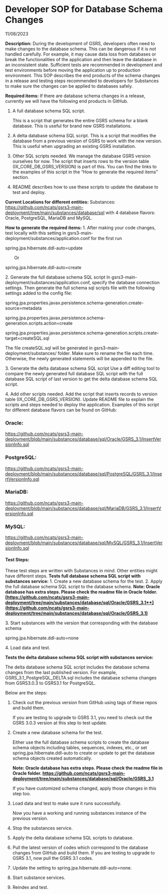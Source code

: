 ﻿# Developer SOP for Database Schema Changes

11/08/2023

**Description:**
During the development of GSRS, developers often need to make changes to the database schema. This can be dangerous if it is not handled carefully. For example, it may cause data loss from databases or break the functionalities of the application and then leave the database in an inconsistent state. Sufficient tests are recommended in development and test environments before moving the application up to production environment. This SOP describes the end products of the schema changes in a release and testing steps recommended to developers for Substances to make sure the changes can be applied to databases safely. 

**Required items:**
If there are database schema changes in a release, currently we will have the following end products in GitHub. 

1. A full database schema SQL script. 

   This is a script that generates the entire GSRS schema for a blank database. This is useful for brand new GSRS installations.

1. A delta database schema SQL script. 
   This is a script that modifies the database from a previous version of GSRS to work with the new version. This is useful when upgrading an existing GSRS installation.
1. Other SQL scripts needed. We manage the database GSRS version ourselves for now. The script that inserts rows to the version table (IX\_CORE\_DB\_GSRS\_VERSION) is part of this. You can find the links to the examples of this script in the “How to generate the required items” section.
1. README describes how to use these scripts to update the database to test and deploy.


**Current Locations for different entities:**
Substances: <https://github.com/ncats/gsrs3-main-deployment/tree/main/substances/database/sql> with 4 database flavors: Oracle, PostgreSQL, MariaDB and MySQL.

**How to generate the required items:**
1\. After making your code changes<a name="_hlk139462186"></a>, test locally with this setting in gsrs3-main-deployment/substances/application.conf for the first run

spring.jpa.hibernate.ddl-auto=update

`    `Or

spring.jpa.hibernate.ddl-auto=create

2\. Generate the full database schema SQL script
In gsrs3-main-deployment/substances/application.conf, specify the database connection settings. Then generate the full schema sql scripts file with the following settings added to the config file:   

spring.jpa.properties.javax.persistence.schema-generation.create-source=metadata

spring.jpa.properties.javax.persistence.schema-generation.scripts.action=create

spring.jpa.properties.javax.persistence.schema-generation.scripts.create-target=createSQL.sql

The file createSQL.sql will be generated in gsrs3-main-deployment/substances/ folder. Make sure to rename the file each time. Otherwise, the newly generated statements will be appended to the file.


3\. Generate the delta database schema SQL script
Use a diff editing tool to compare the newly generated full database SQL script with the full database SQL script of last version to get the delta database schema SQL script. 

4\. Add other scripts needed. Add the script that inserts records to version table (IX\_CORE\_DB\_GSRS\_VERSION). Update README file to explain the scripts and steps needed to deploy the application. Examples of this script for different database flavors can be found on GitHub:

### Oracle:

<https://github.com/ncats/gsrs3-main-deployment/blob/main/substances/database/sql/Oracle/GSRS_3.1/InsertVersionInfo.sql>

### PostgreSQL:

<https://github.com/ncats/gsrs3-main-deployment/blob/main/substances/database/sql/PostgreSQL/GSRS_3.1/InsertVersionInfo.sql>

### MariaDB:

<https://github.com/ncats/gsrs3-main-deployment/blob/main/substances/database/sql/MariaDB/GSRS_3.1/InsertVersionInfo.sql>

### MySQL:

<https://github.com/ncats/gsrs3-main-deployment/blob/main/substances/database/sql/MySQL/GSRS_3.1/InsertVersionInfo.sql>

#### **Test Steps:**

These test steps are written with Substances in mind. Other entities might have different steps. 
**Tests full database schema SQL script with substances service:** 
1\. Create a new database schema for the test.
2\. Apply the full database schema SQL script to the database schema.
**Note: Oracle database has extra steps. Please check the readme file in Oracle folder. [https://github.com/ncats/gsrs3-main-deployment/tree/main/substances/database/sql/Oracle/GSRS_3.1**](https://github.com/ncats/gsrs3-main-deployment/tree/main/substances/database/sql/Oracle/GSRS_3.1)**

3\. Start substances with the version that corresponding with the database schema

spring.jpa.hibernate.ddl-auto=none

4\. Load data and test. 

**Tests the delta database schema SQL script with substances service:** 

The delta database schema SQL script includes the database schema changes from the last published version. For example, GSRS\_3.1\_PostgreSQL\_DELTA.sql includes the database schema changes from GSRS3.0.3 to GSRS3.1 for PostgreSQL. 

Below are the steps: 

1. Check out the previous version from GitHub using tags of these repos and build them. 

   If you are testing to upgrade to GSRS 3.1, you need to check out the GSRS 3.0.3 version at this step to test update.  

1. Create a new database schema for the test. 

   Either use the full database schema scripts to create the database schema objects including tables, sequences, indexes, etc., or set spring.jpa.hibernate.ddl-auto to create or update to get the database schema objects created automatically. 

   **Note: Oracle database has extra steps. Please check the readme file in Oracle folder. https://github.com/ncats/gsrs3-main-deployment/tree/main/substances/database/sql/Oracle/GSRS_3.1**

   If you have customized schema changed, apply those changes in this step too. 

1. Load data and test to make sure it runs successfully. 

   Now you have a working and running substances instance of the previous version.

1. Stop the substances service.
1. Apply the delta database schema SQL scripts to database. 
1. Pull the latest version of codes which correspond to the database changes from GitHub and build them. If you are testing to upgrade to GSRS 3.1, now pull the GSRS 3.1 codes.
1. Update the setting to spring.jpa.hibernate.ddl-auto=none.
1. Start substance services.
1. Reindex and test.

